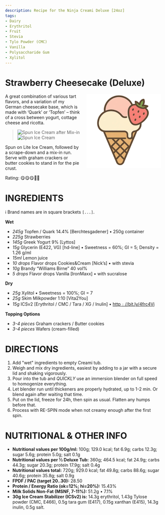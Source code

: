 ```yaml
---
description: Recipe for the Ninja Creami Deluxe [24oz]
tags:
- Dairy
- Erythritol
- Fruit
- Stevia
- Tylo Powder (CMC)
- Vanilla
- Polysaccharide Gum
- Xylitol
---
```

# Strawberry Cheesecake (Deluxe)
<img style="float: right; margin-left: 1.5em;" width=240 alt="Logo" src="https://raw.githubusercontent.com/jhermann/ice-creamery/refs/heads/main/assets/strawberry-ice-cream-logo.png" />

A great combination of various tart flavors,
and a variation of my German cheesecake base, which is made with ‘Quark’ or ‘Topfen’
– think of a cross between yogurt, cottage cheese and ricotta.

> <img width=320 alt="Spun Ice Cream after Mix-in" src="Strawberry-Cheesecake_2024-12-29_1.jpg" class="zoomable" />
> <img width=320 alt="Spun Ice Cream" src="Strawberry-Cheesecake_2024-12-29_2.jpg" class="zoomable" />

Spun on Lite Ice Cream, followed by a scrape-down and a mix-in run.
Serve with graham crackers or butter cookies to stand in for the pie crust.

Rating: 😋😋😋🍓🍓

# INGREDIENTS

ℹ️ Brand names are in square brackets `[...]`.

**Wet**

  - _245g_ Topfen / Quark 14.4% [Berchtesgadener] • 250g container
  - _225g_ Strawberries
  - _145g_ Greek Yogurt 9% [Lyttos]
  - _15g_ Glycerin (E422, VG) [hd-line] • Sweetness = 60%; GI = 5; Density = 1.26 g/ml
  - _15ml_ Lemon juice
  - _10 drops_ Flavor drops Cookies&Cream [Nick’s] • with stevia
  - _10g_ Brandy “Williams Birne” 40 vol%
  - _5 drops_ Flavor drops Vanilla [IronMaxx] • with sucralose

**Dry**

  - _25g_ Xylitol • Sweetness = 100%; GI = 7
  - _25g_ Skim Milkpowder 1:10 [Vita2You]
  - _15g_ ICSv2 [Erythritol / CMC / Tara / XG / Inulin] • [http﹕//bit.ly/4frc4Vj](https://github.com/jhermann/ice-creamery/tree/main/recipes/Ice%20Cream%20Stabilizer%20%28ICS%29)

**Topping Options**

  - _3-4 pieces_ Graham crackers / Butter cookies
  - _3-4 pieces_ Wafers (cream-filled)

# DIRECTIONS

 1. Add "wet" ingredients to empty Creami tub.
 1. Weigh and mix dry ingredients, easiest by adding to a jar with a secure lid and shaking vigorously.
 1. Pour into the tub and *QUICKLY* use an immersion blender on full speed to homogenize everything.
 1. Let blender run until thickeners are properly hydrated, up to 1-2 min. Or blend again after waiting that time.
 1. Put on the lid, freeze for 24h, then spin as usual. Flatten any humps before that.
 1. Process with RE-SPIN mode when not creamy enough after the first spin.

# NUTRITIONAL & OTHER INFO
- **Nutritional values per 100g/ml:** 100g; 129.0 kcal; fat 6.9g; carbs 12.3g; sugar 5.6g; protein 5.0g; salt 0.1g
- **Nutritional values per ½ Deluxe Tub:** 360g; 464.5 kcal; fat 24.9g; carbs 44.3g; sugar 20.3g; protein 17.9g; salt 0.4g
- **Nutritional values total:** 720g; 929.0 kcal; fat 49.8g; carbs 88.6g; sugar 40.6g; protein 35.8g; salt 0.9g
- **FPDF / PAC (target 20..30):** 28.50
- **Protein / Energy Ratio (ok=12%; hi=20%):** 15.43%
- **Milk Solids Non-Fat (MSNF, 7-11%):** 51.2g • 7.1%
- **30g Ice Cream Stabilizer (ICSv2) is:** 14.3g erythritol, 1.43g Tylose powder (CMC, E466), 
0.5g tara gum (E417), 0.15g xanthan (E415),
14.3g inulin, 0.5g salt.
